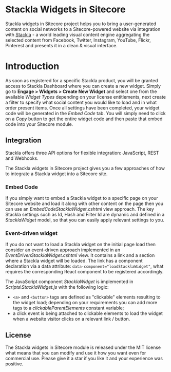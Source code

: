 # Stackla Widgets in Sitecore
Stackla widgets in Sitecore project helps you to bring a user-generated content on social networks to a Sitecore-powered website via integration with [Stackla](https://stackla.com/) - a world leading visual content engine aggregating the selected content from Facebook, Twitter, Instagram, YouTube, Flickr, Pinterest and presents it in a clean & visual interface.

# Introduction
As soon as registered for a specific Stackla product, you will be granted access to Stackla Dashboard where you can create a new widget. Simply go to **Engage > Widgets > Create New Widget** and select one from the available *Widget Types* depending on your license entitlements, next create a filter to specify what social content you would like to load and in what order present items. Once all settings have been completed, your widget code will be generated in the *Embed Code* tab. You will simply need to click on a *Copy* button to get the entire widget code and then paste that embed code into your Sitecore module.

## Integration
Stackla offers three API options for flexible integration: JavaScript, REST and Webhooks.

The Stackla widgets in Sitecore project gives you a few approaches of how to integrate a Stackla widget into a Sitecore site.

### Embed Code
If you simply want to embed a Stackla widget to a specific page on your Sitecore website and load it along with other content on the page then you can use an *EmbedCodeStacklaWidget.cshtml* view approach. The key Stackla settings such as Id, Hash and Filter Id are dynamic and defined in a *StacklaWidget* model, so that you can easily apply relevant settings to you.

### Event-driven widget
If you do not want to load a Stackla widget on the initial page load then consider an event-driven approach implemented in an *EventDrivenStacklaWidget.cshtml* view. It contains a link and a section where a Stackla widget will be loaded. The link has a component declaration via a data attribute: ```data-component="loadStacklaWidget"```, what requires the corresponding React component to be registered accordingly.

The JavaScript component *StacklaWidget* is implemented in *Scripts\StacklaWidget.js* with the following logic:
* ```<a>``` and ```<button>``` tags are defined as "clickable" elements resulting to the widget load; depending on your requirements you can add more tags to a *clickableParentElements* constant variable;
* a click event is being attached to clickable elements to load the widget when a website visitor clicks on a relevant link / button.

## License
The Stackla widgets in Sitecore module is released under the MIT license what means that you can modify and use it how you want even for commercial use. Please give it a star if you like it and your experience was positive.
